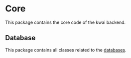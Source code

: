 # Core

This package contains the core code of the kwai backend.

## Database

This package contains all classes related to the [databases](./db.md).

